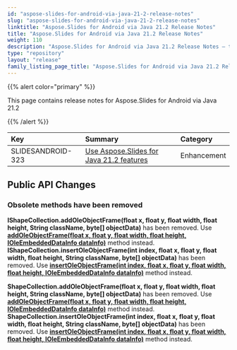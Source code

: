 ```yaml
---
id: "aspose-slides-for-android-via-java-21-2-release-notes"
slug: "aspose-slides-for-android-via-java-21-2-release-notes"
linktitle: "Aspose.Slides for Android via Java 21.2 Release Notes"
title: "Aspose.Slides for Android via Java 21.2 Release Notes"
weight: 110
description: "Aspose.Slides for Android via Java 21.2 Release Notes – the latest updates and fixes."
type: "repository"
layout: "release"
family_listing_page_title: "Aspose.Slides for Android via Java 21.2 Release Notes"
---
```


{{% alert color="primary" %}} 

This page contains release notes for Aspose.Slides for Android via Java 21.2

{{% /alert %}} 

|**Key**|**Summary**|**Category**|
| :- | :- | :- |
|SLIDESANDROID-323|[Use Aspose.Slides for Java 21.2 features](/slides/java/release-notes/2021/aspose-slides-for-java-21-2-release-notes/)|Enhancement|


## **Public API Changes**

### **Obsolete methods have been removed** ###

**IShapeCollection.addOleObjectFrame(float x, float y, float width, float height, String className, byte[] objectData)** has been removed. Use [**addOleObjectFrame(float x, float y, float width, float height, IOleEmbeddedDataInfo dataInfo)**](https://reference.aspose.com/slides/androidjava/com.aspose.slides/IShapeCollection#addOleObjectFrame-float-float-float-float-com.aspose.slides.IOleEmbeddedDataInfo-) method instead.
**IShapeCollection.insertOleObjectFrame(int index, float x, float y, float width, float height, String className, byte[] objectData)** has been removed. Use [**insertOleObjectFrame(int index, float x, float y, float width, float height, IOleEmbeddedDataInfo dataInfo)**](https://reference.aspose.com/slides/androidjava/com.aspose.slides/IShapeCollection#insertOleObjectFrame-int-float-float-float-float-com.aspose.slides.IOleEmbeddedDataInfo-) method instead.

**ShapeCollection.addOleObjectFrame(float x, float y, float width, float height, String className, byte[] objectData)** has been removed. Use [**addOleObjectFrame(float x, float y, float width, float height, IOleEmbeddedDataInfo dataInfo)**](https://reference.aspose.com/slides/androidjava/com.aspose.slides/ShapeCollection#addOleObjectFrame-float-float-float-float-com.aspose.slides.IOleEmbeddedDataInfo-) method instead.
**ShapeCollection.insertOleObjectFrame(int index, float x, float y, float width, float height, String className, byte[] objectData)** has been removed. Use [**insertOleObjectFrame(int index, float x, float y, float width, float height, IOleEmbeddedDataInfo dataInfo)**](https://reference.aspose.com/slides/androidjava/com.aspose.slides/ShapeCollection#insertOleObjectFrame-int-float-float-float-float-com.aspose.slides.IOleEmbeddedDataInfo-) method instead.